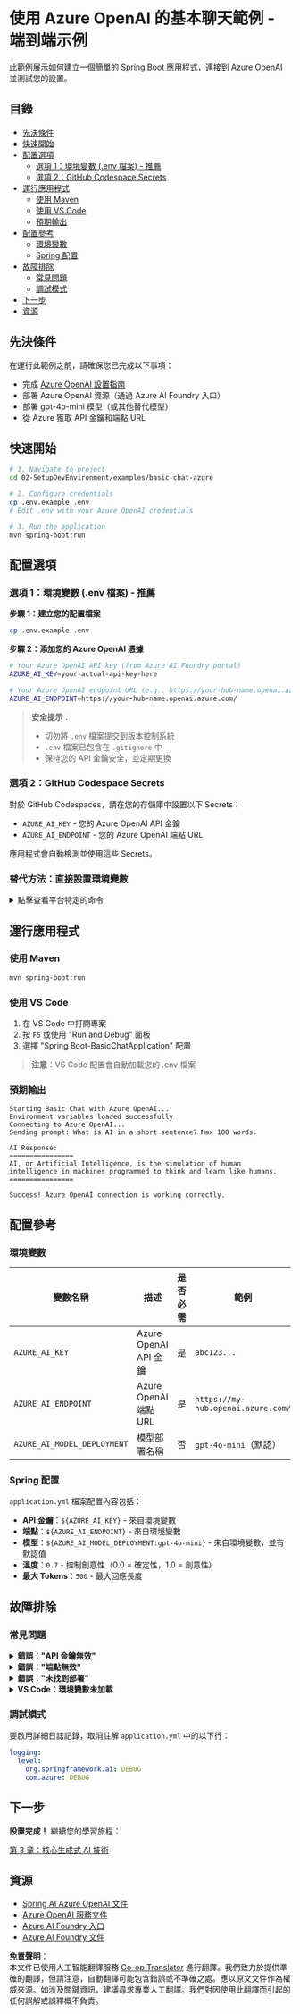 <!--
CO_OP_TRANSLATOR_METADATA:
{
  "original_hash": "efd82efe50711d7e257eb943151d682c",
  "translation_date": "2025-07-27T13:35:49+00:00",
  "source_file": "02-SetupDevEnvironment/examples/basic-chat-azure/README.md",
  "language_code": "hk"
}
-->
# 使用 Azure OpenAI 的基本聊天範例 - 端到端示例

此範例展示如何建立一個簡單的 Spring Boot 應用程式，連接到 Azure OpenAI 並測試您的設置。

## 目錄

- [先決條件](../../../../../02-SetupDevEnvironment/examples/basic-chat-azure)
- [快速開始](../../../../../02-SetupDevEnvironment/examples/basic-chat-azure)
- [配置選項](../../../../../02-SetupDevEnvironment/examples/basic-chat-azure)
  - [選項 1：環境變數 (.env 檔案) - 推薦](../../../../../02-SetupDevEnvironment/examples/basic-chat-azure)
  - [選項 2：GitHub Codespace Secrets](../../../../../02-SetupDevEnvironment/examples/basic-chat-azure)
- [運行應用程式](../../../../../02-SetupDevEnvironment/examples/basic-chat-azure)
  - [使用 Maven](../../../../../02-SetupDevEnvironment/examples/basic-chat-azure)
  - [使用 VS Code](../../../../../02-SetupDevEnvironment/examples/basic-chat-azure)
  - [預期輸出](../../../../../02-SetupDevEnvironment/examples/basic-chat-azure)
- [配置參考](../../../../../02-SetupDevEnvironment/examples/basic-chat-azure)
  - [環境變數](../../../../../02-SetupDevEnvironment/examples/basic-chat-azure)
  - [Spring 配置](../../../../../02-SetupDevEnvironment/examples/basic-chat-azure)
- [故障排除](../../../../../02-SetupDevEnvironment/examples/basic-chat-azure)
  - [常見問題](../../../../../02-SetupDevEnvironment/examples/basic-chat-azure)
  - [調試模式](../../../../../02-SetupDevEnvironment/examples/basic-chat-azure)
- [下一步](../../../../../02-SetupDevEnvironment/examples/basic-chat-azure)
- [資源](../../../../../02-SetupDevEnvironment/examples/basic-chat-azure)

## 先決條件

在運行此範例之前，請確保您已完成以下事項：

- 完成 [Azure OpenAI 設置指南](../../getting-started-azure-openai.md)  
- 部署 Azure OpenAI 資源（通過 Azure AI Foundry 入口）  
- 部署 gpt-4o-mini 模型（或其他替代模型）  
- 從 Azure 獲取 API 金鑰和端點 URL  

## 快速開始

```bash
# 1. Navigate to project
cd 02-SetupDevEnvironment/examples/basic-chat-azure

# 2. Configure credentials
cp .env.example .env
# Edit .env with your Azure OpenAI credentials

# 3. Run the application
mvn spring-boot:run
```

## 配置選項

### 選項 1：環境變數 (.env 檔案) - 推薦

**步驟 1：建立您的配置檔案**  
```bash
cp .env.example .env
```

**步驟 2：添加您的 Azure OpenAI 憑據**  
```bash
# Your Azure OpenAI API key (from Azure AI Foundry portal)
AZURE_AI_KEY=your-actual-api-key-here

# Your Azure OpenAI endpoint URL (e.g., https://your-hub-name.openai.azure.com/)
AZURE_AI_ENDPOINT=https://your-hub-name.openai.azure.com/
```

> **安全提示**：  
> - 切勿將 `.env` 檔案提交到版本控制系統  
> - `.env` 檔案已包含在 `.gitignore` 中  
> - 保持您的 API 金鑰安全，並定期更換  

### 選項 2：GitHub Codespace Secrets

對於 GitHub Codespaces，請在您的存儲庫中設置以下 Secrets：
- `AZURE_AI_KEY` - 您的 Azure OpenAI API 金鑰
- `AZURE_AI_ENDPOINT` - 您的 Azure OpenAI 端點 URL

應用程式會自動檢測並使用這些 Secrets。

### 替代方法：直接設置環境變數

<details>
<summary>點擊查看平台特定的命令</summary>

**Linux/macOS (bash/zsh):**  
```bash
export AZURE_AI_KEY=your-actual-api-key-here
export AZURE_AI_ENDPOINT=https://your-hub-name.openai.azure.com/
```

**Windows (命令提示字元):**  
```cmd
set AZURE_AI_KEY=your-actual-api-key-here
set AZURE_AI_ENDPOINT=https://your-hub-name.openai.azure.com/
```

**Windows (PowerShell):**  
```powershell
$env:AZURE_AI_KEY="your-actual-api-key-here"
$env:AZURE_AI_ENDPOINT="https://your-hub-name.openai.azure.com/"
```
</details>

## 運行應用程式

### 使用 Maven

```bash
mvn spring-boot:run
```

### 使用 VS Code

1. 在 VS Code 中打開專案  
2. 按 `F5` 或使用 "Run and Debug" 面板  
3. 選擇 "Spring Boot-BasicChatApplication" 配置  

> **注意**：VS Code 配置會自動加載您的 .env 檔案  

### 預期輸出

```
Starting Basic Chat with Azure OpenAI...
Environment variables loaded successfully
Connecting to Azure OpenAI...
Sending prompt: What is AI in a short sentence? Max 100 words.

AI Response:
================
AI, or Artificial Intelligence, is the simulation of human intelligence in machines programmed to think and learn like humans.
================

Success! Azure OpenAI connection is working correctly.
```

## 配置參考

### 環境變數

| 變數名稱 | 描述 | 是否必需 | 範例 |
|----------|-------------|----------|---------|
| `AZURE_AI_KEY` | Azure OpenAI API 金鑰 | 是 | `abc123...` |
| `AZURE_AI_ENDPOINT` | Azure OpenAI 端點 URL | 是 | `https://my-hub.openai.azure.com/` |
| `AZURE_AI_MODEL_DEPLOYMENT` | 模型部署名稱 | 否 | `gpt-4o-mini`（默認） |

### Spring 配置

`application.yml` 檔案配置內容包括：
- **API 金鑰**：`${AZURE_AI_KEY}` - 來自環境變數  
- **端點**：`${AZURE_AI_ENDPOINT}` - 來自環境變數  
- **模型**：`${AZURE_AI_MODEL_DEPLOYMENT:gpt-4o-mini}` - 來自環境變數，並有默認值  
- **溫度**：`0.7` - 控制創意性（0.0 = 確定性，1.0 = 創意性）  
- **最大 Tokens**：`500` - 最大回應長度  

## 故障排除

### 常見問題

<details>
<summary><strong>錯誤："API 金鑰無效"</strong></summary>

- 檢查您的 `AZURE_AI_KEY` 是否正確設置在 `.env` 檔案中  
- 確保 API 金鑰與 Azure AI Foundry 入口中顯示的完全一致  
- 確保金鑰周圍沒有多餘的空格或引號  
</details>

<details>
<summary><strong>錯誤："端點無效"</strong></summary>

- 確保您的 `AZURE_AI_ENDPOINT` 包含完整的 URL（例如：`https://your-hub-name.openai.azure.com/`）  
- 檢查是否有多餘的斜線  
- 確保端點與您的 Azure 部署區域匹配  
</details>

<details>
<summary><strong>錯誤："未找到部署"</strong></summary>

- 確保您的模型部署名稱與 Azure 中部署的名稱完全一致  
- 檢查模型是否已成功部署並處於啟用狀態  
- 嘗試使用默認部署名稱：`gpt-4o-mini`  
</details>

<details>
<summary><strong>VS Code：環境變數未加載</strong></summary>

- 確保您的 `.env` 檔案位於專案根目錄（與 `pom.xml` 同一層級）  
- 嘗試在 VS Code 的整合終端中運行 `mvn spring-boot:run`  
- 檢查是否正確安裝了 VS Code 的 Java 擴展  
- 確保啟動配置中包含 `"envFile": "${workspaceFolder}/.env"`  
</details>

### 調試模式

要啟用詳細日誌記錄，取消註解 `application.yml` 中的以下行：

```yaml
logging:
  level:
    org.springframework.ai: DEBUG
    com.azure: DEBUG
```

## 下一步

**設置完成！** 繼續您的學習旅程：

[第 3 章：核心生成式 AI 技術](../../../03-CoreGenerativeAITechniques/README.md)

## 資源

- [Spring AI Azure OpenAI 文件](https://docs.spring.io/spring-ai/reference/api/clients/azure-openai-chat.html)  
- [Azure OpenAI 服務文件](https://learn.microsoft.com/azure/ai-services/openai/)  
- [Azure AI Foundry 入口](https://ai.azure.com/)  
- [Azure AI Foundry 文件](https://learn.microsoft.com/azure/ai-foundry/how-to/create-projects?tabs=ai-foundry&pivots=hub-project)  

**免責聲明**：  
本文件已使用人工智能翻譯服務 [Co-op Translator](https://github.com/Azure/co-op-translator) 進行翻譯。我們致力於提供準確的翻譯，但請注意，自動翻譯可能包含錯誤或不準確之處。應以原文文件作為權威來源。如涉及關鍵資訊，建議尋求專業人工翻譯。我們對因使用此翻譯而引起的任何誤解或誤釋概不負責。
